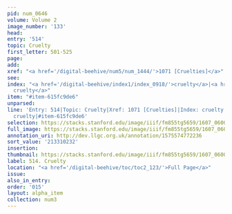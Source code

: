```yaml
---
pid: num_0646
volume: Volume 2
image_number: '133'
head:
entry: '514'
topic: Cruelty
first_letter: 501-525
page:
add:
xref: "<a href='/digital-beehive/num5/num_1444/'>1071 [Cruelties]</a>"
see:
index: "<a href='/digital-beehive/index1/index_0918/'>cruelty</a>|<a href='/digital-beehive/index4/index_2871/'>papists
  cruelty</a>"
item: "#item-615fc9de6"
unparsed:
line: 'Entry: 514|Topic: Cruelty|Xref: 1071 [Cruelties]|Index: cruelty|Index: papists
  cruelty|#item-615fc9de6'
selection: https://stacks.stanford.edu/image/iiif/fm855tg5659/1607_0600/304,232,2964,731/full/0/default.jpg
full_image: https://stacks.stanford.edu/image/iiif/fm855tg5659/1607_0600/full/full/0/default.jpg
annotation_uri: http://dev.llgc.org.uk/annotation/1575574772236
sort_value: '213310232'
insertion:
thumbnail: https://stacks.stanford.edu/image/iiif/fm855tg5659/1607_0600/304,232,600,180/250,/0/default.jpg
label: 514. Cruelty
location: "<a href='/digital-beehive/toc/toc2_123/'>Full Page</a>"
issue:
also_in_entry:
order: '015'
layout: alpha_item
collection: num3
---
```


